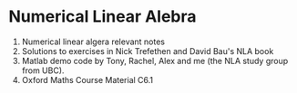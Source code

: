 # Numerical Linear Alebra 

1. Numerical linear algera relevant notes
2. Solutions to exercises in Nick Trefethen and David Bau's NLA book
3. Matlab demo code by Tony, Rachel, Alex and me (the NLA study group from UBC).
4. Oxford Maths Course Material C6.1
